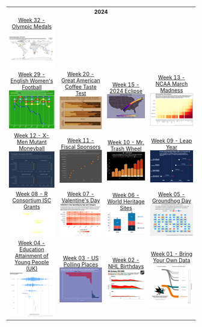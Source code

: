 <table>
<thread>
  <th colspan="4">2024</th>

<tr>
  <td align="center">
    <a href="https://github.com/hdaily/TidyTuesday/tree/main/2024/2024-08-06_Olympics">
      Week 32 - Olympic Medals
    </a>
    <img src="https://github.com/hdailey/TidyTuesday/blob/main/2024/2024-08-06_Olympics/2024-08-07_TT.png" width = "250">
  </td>
</tr>

<tr>
    <td align="center">
      <a href="https://github.com/hdailey/TidyTuesday/tree/main/2024/2024-07-16_EnglishWomensFootball">
        Week 29 - English Women's Football
      </a>
      <img src="https://github.com/hdailey/TidyTuesday/blob/main/2024/2024-07-16_EnglishWomensFootball/2024-07-24_TT.png" width = "250">
  </td>
  
  <td align="center">
      <a href="https://github.com/hdailey/TidyTuesday/tree/main/2024/2024-05-14_Coffee">
        Week 20 - Great American Coffee Taste Test
      </a>
      <img src="https://github.com/hdailey/TidyTuesday/blob/main/2024/2024-05-14_Coffee/2024-08-06_TT.png" width = "250">
  </td>
  
  <td align="center">
      <a href="https://github.com/hdailey/TidyTuesday/tree/main/2024/2024-04-02_Eclipse">
        Week 15 - 2024 Eclipse
      </a>
      <img src="https://github.com/hdailey/TidyTuesday/blob/main/2024/2024-04-02_Eclipse/2024-04-09_TT.png" width = "250">
  </td>
   
  <td align="center">
      <a href="https://github.com/hdailey/TidyTuesday/tree/main/2024/2024-03-26_MarchMadness">
        Week 13 - NCAA March Madness
      </a>
      <img src="https://github.com/hdailey/TidyTuesday/blob/main/2024/2024-03-26_MarchMadness/2024-03-28_TT.png" width = "250">
    </td>
</tr>

<tr>
    <td align="center">
      <a href=https://github.com/hdailey/TidyTuesday/tree/main/2024/2024-03-19_XMen">
        Week 12 - X-Men Mutant Moneyball
      </a>
      <img src="https://github.com/hdailey/TidyTuesday/blob/main/2024/2024-03-19_XMen/2024-03-20_TT.png">
    </td>
  
   <td align="center">
      <a href=https://github.com/hdailey/TidyTuesday/tree/main/2024/2024-03-12_FiscalSponsors">
        Week 11 - Fiscal Sponsors
      </a>
      <img src="https://github.com/hdailey/TidyTuesday/blob/main/2024/2024-03-12_FiscalSponsors/2024-03-19_TT.png">
    </td>
  
   <td align="center">
      <a href=https://github.com/hdailey/TidyTuesday/tree/main/2024/2024-03-05_MrTrash">
        Week 10 - Mr. Trash Wheel
      </a>
      <img src="https://github.com/hdailey/TidyTuesday/blob/main/2024/2024-03-05_MrTrash/2024-03-07_TT.png">
    </td>
  
  <td align="center">
    <a href="https://github.com/hdailey/TidyTuesday/tree/main/2024/2024-02-27_LeapYear">
      Week 09 - Leap Year
    </a>
    <img src="https://github.com/hdailey/TidyTuesday/blob/main/2024/2024-02-27_LeapYear/2024-02-29_TT.png">
  </td>
</tr>
  
<tr>
  <td align="center">
    <a href="https://github.com/hdailey/TidyTuesday/tree/main/2024/2024-02-20_RGrants">
      Week 08 - R Consortium ISC Grants
    </a>
    <img src="https://github.com/hdailey/TidyTuesday/blob/main/2024/2024-02-20_RGrants/2024-02-20_TT.png">
  </td>
  
  <td align="center">
    <a href="https://github.com/hdailey/TidyTuesday/tree/main/2024/2024-02-13_ValentinesDay">
    Week 07 - Valentine's Day
    </a>
  <img src="https://github.com/hdailey/TidyTuesday/blob/main/2024/2024-02-13_ValentinesDay/2024-02-20_TT.png">
  </td>
  
  <td align="center">
    <a href="https://github.com/hdailey/TidyTuesday/tree/main/2024/2024-02-06_UNESCO">
    Week 06 - World Heritage Sites
    </a>
  <img src="https://github.com/hdailey/TidyTuesday/blob/main/2024/2024-02-06_UNESCO/2024-02-06_TT.png">
  </td>
  
 <td align="center">
  <a href="https://github.com/hdaiey/TidyTuesday/tree/main/2024/2024-01-31_GroundhogDay">
  Week 05 - Groundhog Day
  </a>
<img src="https://github.com/hdailey/TidyTuesday/blob/main/2024/2024-01-31_GroundhogDay/2024-02-06_TT.png">
</td> 
</tr>
    
<tr> 
<td align="center">
  <a href="https://github.com/hdaiey/TidyTuesday/tree/main/2024/2024-01-23_UKEducation">
  Week 04 - Education Attainment of Young People (UK)
  </a>
<img src="https://github.com/hdailey/TidyTuesday/blob/main/2024/2024-01-23_UKEducation/2024-01-23_TT.png">
</td>

<td align="center">
  <a href="https://github.com/hdailey/TidyTuesday/tree/main/2024/2024-01-16_USPollingPlaces">
  Week 03 - US Polling Places
  </a>
<img src="https://github.com/hdailey/TidyTuesday/blob/main/2024/2024-01-16_USPollingPlaces/2024-01-16_TT.png">
</td>

<td align="center">
  <a href="https://github.com/hdailey/TidyTuesday/tree/main/2024/2024-01-09_NHLBirthdays">
  Week 02 - NHL Birthdays
  </a>
<img src="https://github.com/hdailey/TidyTuesday/blob/main/2024/2024-01-09_NHLBirthdays/2024-01-09_TT.png">
</td>

<td align="center">
   <a href="https://github.com/hdailey/TidyTuesday/tree/main/2024/2024-01-02_BringYourOwn">
  Week 01 - Bring Your Own Data
  </a>
<img src="https://github.com/hdailey/TidyTuesday/blob/main/2024/2024-01-02_BringYourOwn/2024-01-03_TT.png"> 
  </td>
</tr>

</thread>
</table>
